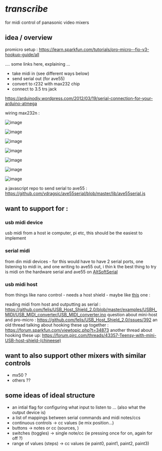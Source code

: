 # _transcribe_
for midi control of panasonic video mixers

## idea / overview

promicro setup : https://learn.sparkfun.com/tutorials/pro-micro--fio-v3-hookup-guide/all

.... some links here, explaining ...

- take midi in (see different ways below)
- send serial out (for ave55)
- convert to r232 with max232 chip
- connect to 3.5 trs jack

https://arduinodiy.wordpress.com/2012/03/19/serial-connection-for-your-arduino-atmega

wiring max232n : 

![image](https://user-images.githubusercontent.com/12017938/71270713-8d1d0080-2352-11ea-840d-7a46f05c743f.png)

![image](https://user-images.githubusercontent.com/12017938/71270767-ade55600-2352-11ea-8631-5f2e28ae7bb4.png)

![image](https://user-images.githubusercontent.com/12017938/71274322-665fc980-2354-11ea-928c-a6fc264001fb.png)

![image](https://user-images.githubusercontent.com/12017938/71272599-edf90880-2353-11ea-89b8-90c52024c4e5.png)

![image](https://user-images.githubusercontent.com/12017938/71275155-a030d000-2354-11ea-98e1-16ea6839eb72.png)

![image](https://user-images.githubusercontent.com/12017938/71272877-02d59c00-2354-11ea-83bd-ee6de3375d65.png)

![image](https://user-images.githubusercontent.com/12017938/71278010-b6d82680-2356-11ea-99df-124c4aaaf7f1.png)

a javascript repo to send serial to ave55 : https://github.com/vdragsic/ave55serial/blob/master/lib/ave55serial.js

## want to support for : 

### usb midi device

usb midi from a host ie computer, pi etc, this should be the easiest to implement

### serial midi

from din midi devices - for this would have to have 2 serial ports, one listening to midi in, and one writing to ave55 out, i thin k the best thing to try is midi on the hardware serial and ave55 on [AltSoftSerial](https://www.pjrc.com/teensy/td_libs_AltSoftSerial.html)

### usb midi host

from things like nano control - needs a host shield - maybe like [this](https://www.aliexpress.com/item/32942427334.html) one : 

reading midi from host and outputting as serial : https://github.com/felis/USB_Host_Shield_2.0/blob/master/examples/USBH_MIDI/USB_MIDI_converter/USB_MIDI_converter.ino
question about mini-host and pro-micro : https://github.com/felis/USB_Host_Shield_2.0/issues/392
an old thread talking about hooking these up together : https://forum.sparkfun.com/viewtopic.php?t=34873
another thread about hooking these up: https://forum.pjrc.com/threads/43357-Teensy-with-mini-USB-host-shield-(chineese)

## want to also support other mixers with similar controls

- mx50 ?
- others ??

## some ideas of ideal structure

- an intial flag for configuring what input to listen to ... (also what the output device is)
- a list of mappings between serial commands and midi notes/ccs
- continuous controls -> cc values (ie mix position...)
- buttons -> notes or cc (sources, )
- switches (toggles) -> single note/cc (ie pressing once for on, again for off ?)
- range of values (steps) -> cc values (ie paint0, paint1, paint2, paint3)
